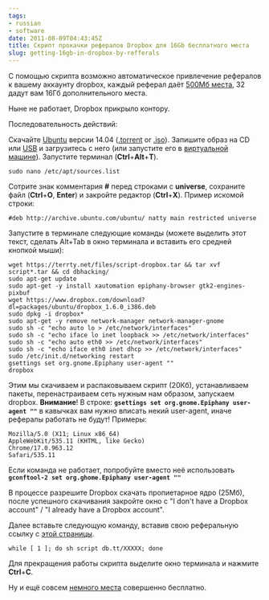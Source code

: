 ```yaml
---
tags:
- russian
- software
date: 2011-08-09T04:43:45Z
title: Скрипт прокачки рефералов Dropbox для 16Gb бесплатного места
slug: getting-16gb-in-dropbox-by-refferals
---
```


C помощью скрипта возможно автоматическое привлечение рефералов к вашему аккаунту dropbox, каждый реферал даёт [500Мб места](https://blog.dropbox.com/topics/company/dropbox-referrals-are-now-twice-as-nice), 32 дадут вам 16Гб дополнительного места.

Ныне не работает, Dropbox прикрыло контору.

Последовательность действий:

<!--more-->

Скачайте [Ubuntu](https://www.ubuntu.com/download/desktop) версии 14.04 ([.torrent](http://releases.ubuntu.com/trusty/ubuntu-14.04.6-desktop-i386.iso.torrent) or [.iso](http://releases.ubuntu.com/trusty/ubuntu-14.04.6-desktop-i386.iso)). Запишите образ на CD или [USB](https://unetbootin.github.io/) и загрузитесь с него (или запустите его в [виртуальной машине](https://www.virtualbox.org/wiki/Downloads)).
Запустите терминал (**Ctrl**+**Alt**+**T**).

    sudo nano /etc/apt/sources.list

Сотрите знак комментария **#** перед строками с **universe**, сохраните файл (**Ctrl**+**O**, **Enter**) и закройте редактор (**Ctrl**+**X**). Пример искомой строки:

    #deb http://archive.ubuntu.com/ubuntu/ natty main restricted universe

Запустите в терминале следующие команды (можете выделить этот текст, сделать Alt+Tab в окно терминала и вставить его средней кнопкой мыши):

    wget https://terrty.net/files/script-dropbox.tar && tar xvf script*.tar && cd dbhacking/
    sudo apt-get update
    sudo apt-get -y install xautomation epiphany-browser gtk2-engines-pixbuf
    wget https://www.dropbox.com/download?dl=packages/ubuntu/dropbox_1.6.0_i386.deb
    sudo dpkg -i dropbox*
    sudo apt-get -y remove network-manager network-manager-gnome
    sudo sh -c "echo auto lo > /etc/network/interfaces"
    sudo sh -c "echo iface lo inet loopback >> /etc/network/interfaces"
    sudo sh -c "echo auto eth0 >> /etc/network/interfaces"
    sudo sh -c "echo iface eth0 inet dhcp >> /etc/network/interfaces"
    sudo /etc/init.d/networking restart
    gsettings set org.gnome.Epiphany user-agent ""
    dropbox

Этим мы скачиваем и распаковываем скрипт (20Кб), устанавливаем пакеты, перенастраиваем сеть нужным нам образом, запускаем dropbox. **Внимание**! В строке: **`gsettings set org.gnome.Epiphany user-agent ""`** в кавычках вам нужно вписать некий user-agent, иначе рефералы работать не будут! Примеры:

    Mozilla/5.0 (X11; Linux x86_64)
    AppleWebKit/535.11 (KHTML, like Gecko)
    Chrome/17.0.963.12
    Safari/535.11

Если команда не работает, попробуйте вместо неё использовать **`gconftool-2 set org.ghome.Epiphany user-agent ""`**

В процессе разрешите Dropbox скачать пропиетарное ядро (25Мб), после успешного скачивания закройте окно с "I don't have a Dropbox account" / "I already have a Dropbox account".

Далее вставьте следующую команду, вставив свою реферальную ссылку с [этой страницы](https://www.dropbox.com/referrals).

    while [ 1 ]; do sh script db.tt/XXXXX; done

Для прекращения работы скрипта выделите окно терминала и нажмите **Ctrl**+**C**.

Ну и ещё совсем [немного места](https://www.dropbox.com/free) совершенно бесплатно.
